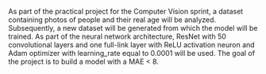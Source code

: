 

As part of the practical project for the Computer Vision sprint, a dataset containing photos of people and their real age will be analyzed. Subsequently, a new dataset will be generated from which the model will be trained. As part of the neural network architecture, ResNet with 50 convolutional layers and one full-link layer with ReLU activation neuron and Adam optimizer with learning_rate equal to 0.0001 will be used. The goal of the project is to build a model with a MAE < 8.
